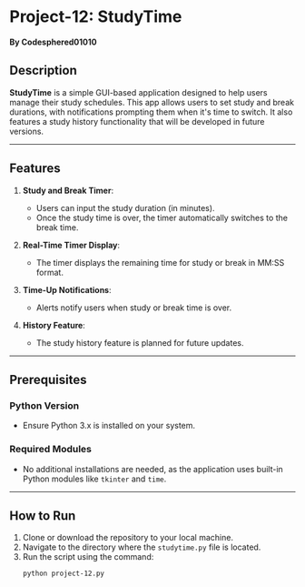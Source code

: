 # Project-12: StudyTime  
**By Codesphered01010**

## Description  
**StudyTime** is a simple GUI-based application designed to help users manage their study schedules. This app allows users to set study and break durations, with notifications prompting them when it's time to switch. It also features a study history functionality that will be developed in future versions.

---

## Features  

1. **Study and Break Timer**:  
   - Users can input the study duration (in minutes).  
   - Once the study time is over, the timer automatically switches to the break time.  

2. **Real-Time Timer Display**:  
   - The timer displays the remaining time for study or break in MM:SS format.  

3. **Time-Up Notifications**:  
   - Alerts notify users when study or break time is over.  

4. **History Feature**:  
   - The study history feature is planned for future updates.  

---

## Prerequisites  

### Python Version  
- Ensure Python 3.x is installed on your system.  

### Required Modules  
- No additional installations are needed, as the application uses built-in Python modules like `tkinter` and `time`.

---

## How to Run  

1. Clone or download the repository to your local machine.  
2. Navigate to the directory where the `studytime.py` file is located.  
3. Run the script using the command:  
   ```bash
   python project-12.py
